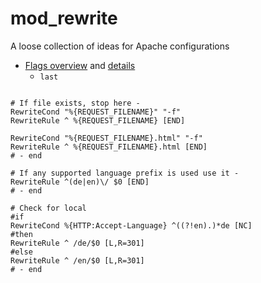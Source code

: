 # mod_rewrite

A loose collection of ideas for Apache configurations

- [Flags overview](http://httpd.apache.org/docs/current/mod/mod_rewrite.html#rewriteflags) and [details](http://httpd.apache.org/docs/current/rewrite/flags.html)
  - `last`

```

# If file exists, stop here -
RewriteCond "%{REQUEST_FILENAME}" "-f"
RewriteRule ^ %{REQUEST_FILENAME} [END]

RewriteCond "%{REQUEST_FILENAME}.html" "-f"
RewriteRule ^ %{REQUEST_FILENAME}.html [END]
# - end

# If any supported language prefix is used use it -
RewriteRule ^(de|en)\/ $0 [END]
# - end

# Check for local 
#if
RewriteCond %{HTTP:Accept-Language} ^((?!en).)*de [NC]
#then
RewriteRule ^ /de/$0 [L,R=301]
#else
RewriteRule ^ /en/$0 [L,R=301]
# - end

```

